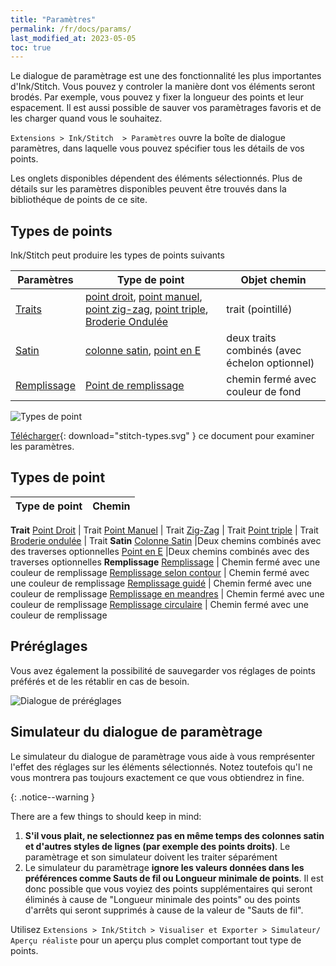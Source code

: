 ```yaml
---
title: "Paramètres"
permalink: /fr/docs/params/
last_modified_at: 2023-05-05
toc: true
---
```

Le dialogue de paramètrage est une des fonctionnalité les plus importantes d'Ink/Stitch. Vous pouvez y controler la manière dont vos éléments seront brodés. Par exemple, vous pouvez y fixer la longueur des points et leur espacement. Il est aussi possible de sauver vos paramètrages favoris et de les charger quand vous le souhaitez.

`Extensions > Ink/Stitch  > Paramètres` ouvre la boîte de dialogue paramètres, dans laquelle vous pouvez spécifier tous les détails de vos points.

Les onglets disponibles  dépendent des éléments sélectionnés. Plus de détails sur les paramètres disponibles peuvent être trouvés dans la bibliothéque de  points de ce site.

## Types de points

Ink/Stitch peut produire les types de points suivants

Paramètres |Type de point| Objet chemin
---|---|---
[Traits](#paramètres-pour-les-traits) |[point droit](/fr/docs/stitches/running-stitch/), [point manuel](/fr/docs/stitches/manual-stitch/), [point zig-zag](/fr/docs/stitches/zigzag-stitch/), [point triple](/fr/docs/stitches/bean-stitch/), [Broderie Ondulée](/fr/docs/stitches/ripple-stitch) | trait (pointillé) 
[Satin](#paramètres-satin)   |[colonne satin](/fr/docs/stitches/satin-column), [point en E](/fr/docs/stitches/e-stitch) | deux traits combinés (avec échelon optionnel)
[Remplissage](#paramètres-de-remplissage-automatique)     |[Point de remplissage](/fr/docs/stitches/fill-stitch/) | chemin fermé avec couleur de fond

![Types de point](/assets/images/docs/stitch-types.svg)

[Télécharger](/assets/images/docs/stitch-types.svg){: download="stitch-types.svg" } ce document pour examiner les paramètres.
## Types de point


Type de point|Chemin
--|--
**Trait**
[Point Droit](/fr/docs/stitches/running-stitch/)    | Trait
[Point Manuel](/fr/docs/stitches/manual-stitch/)   | Trait 
[Zig-Zag](/fr/docs/stitches/zigzag-stitch/)         | Trait 
[Point triple](/fr/docs/stitches/bean-stitch/)       | Trait 
[Broderie ondulée](/fr/docs/stitches/ripple-stitch)    | Trait 
**Satin**
[Colonne Satin](/fr/docs/stitches/satin-column)      |Deux  chemins combinés avec des traverses optionnelles
[Point en E](/fr/docs/stitches/e-stitch)              |Deux  chemins combinés avec des traverses optionnelles
**Remplissage**
[Remplissage](/fr/docs/stitches/fill-stitch/)       | Chemin fermé avec une couleur de remplissage
[Remplissage selon contour](/fr/docs/stitches/contour-fill)      | Chemin fermé avec une couleur de remplissage
[Remplissage guidé](/fr/docs/stitches/guided-fill)        | Chemin fermé avec une couleur de remplissage
[Remplissage en meandres](/fr/docs/stitches/meander-fill)      | Chemin fermé avec une couleur de remplissage
[Remplissage circulaire](/fr/docs/stitches/circular-fill)        | Chemin fermé avec une couleur de remplissage



## Préréglages

Vous avez également la possibilité de sauvegarder vos réglages de points préférés et de les rétablir en cas de besoin.

![Dialogue de préréglages](/assets/images/docs/fr/params-presets.jpg)

## Simulateur du dialogue de paramètrage
Le simulateur du dialogue de paramètrage vous aide à vous remprésenter l'effet des réglages sur les éléments sélectionnés. Notez toutefois qu'l ne vous montrera pas toujours exactement ce que vous obtiendrez in fine.


{: .notice--warning }

There are a few things to should keep in mind:

1. **S'il vous plait, ne selectionnez pas en même temps des colonnes satin et d'autres styles de lignes (par exemple des points droits)**. Le paramètrage et son simulateur doivent les traiter séparément
2. Le simulateur du paramètrage **ignore les valeurs données dans les préférences comme Sauts de fil ou Longueur minimale de points**.  Il est donc possible que vous voyiez des points supplémentaires qui seront éliminés à cause de "Longueur minimale des points" ou des points d'arrêts qui seront supprimés à cause de la valeur de "Sauts de fil".

Utilisez `Extensions > Ink/Stitch > Visualiser et Exporter > Simulateur/ Aperçu réaliste` pour un aperçu plus complet comportant tout type de points.
